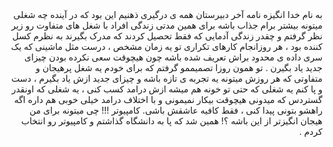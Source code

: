 <!doctype html>
<html lang="en">
<head>
    <meta charset="UTF-8">
    <meta name="viewport"
          content="width=device-width, user-scalable=no, initial-scale=1.0, maximum-scale=1.0, minimum-scale=1.0">
    <meta http-equiv="X-UA-Compatible" content="ie=edge">
    <title>SOP</title>
    <link rel="stylesheet" href="style.css">

</head>
<body>
<div>
<div dir="rtl">
    <span>به نام خدا</span>
    <span>انگيزه نامه</span>
    <span>آخر دبیرستان همه ی درگیری ذهنیم این بود که در آینده چه شغلی میتونه بیشتر برام
جذاب باشه برای همین  مدتی زندگی افراد با شغل های متفاوت رو زیر نظر گرفتم و
چقدر زندگی آدمایی که فقط تحصیل کردند که مدرک بگیرند به نظرم کسل کننده بود
، هر روزانجام کارهای تکراری تو یه زمان مشخص ، درست مثل ماشینی که یک سری
داده ی محدود براش تعریف شده باشه چون هیچوقت سعی نکرده بودن چیزای جدید
یاد بگیرن . تو همون روزا تصمیممو گرفتم که  برای خودم یه شغل پرهیجان و متفاوتی که
هر روزش میتونه یه تجربه ی تازه باشه و چیزای جدید ازش یاد بگیرم ، دست و پا کنم یه
شغلی که حتی تو خونه هم میشه ازش درامد کسب کنی ، یه شغلی که اونقدر گستردس
که میدونی هیچوقت بیکار نمیمونی و با اختلاف درامد خیلی خوبی هم داره اگه راهشو
بتونی پیدا کنی ، فقط کافیه عاشقش باشی.
کامپیوتر !!! چی میتونه برای من هیجان انگیزتر از این باشه ؟!
همین شد که پا به دانشگاه گذاشتم و کامپیوتر رو انتخاب کردم .
        </div>
</span>
</div>
</body>

